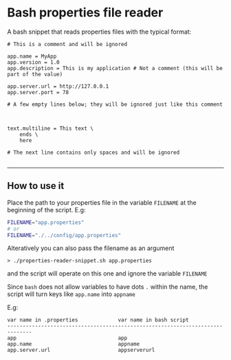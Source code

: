 # Bash properties file reader

A bash snippet that reads properties files with the typical format:


```properties
# This is a comment and will be ignored

app.name = MyApp
app.version = 1.0
app.description = This is my application # Not a comment (this will be part of the value)

app.server.url = http://127.0.0.1
app.server.port = 78

# A few empty lines below; they will be ignored just like this comment



text.multiline = This text \
    ends \
    here

# The next line contains only spaces and will be ignored
        
```

---

## How to use it


Place the path to your properties file in the variable `FILENAME` at the beginning of the script. E.g:

```bash
FILENAME="app.properties"
# or
FILENAME="./../config/app.properties"
```

Alteratively you can also pass the filename as an argument

```shell
> ./properties-reader-snippet.sh app.properties
```

and the script will operate on this one and ignore the variable `FILENAME`

Since `bash` does not allow variables to have dots `.` within the name, the script will turn keys like `app.name` into `appname`

E.g:

    var name in .properties             var name in bash script
    ------------------------------------------------------------------------------
    app                                 app
    app.name                            appname
    app.server.url                      appserverurl